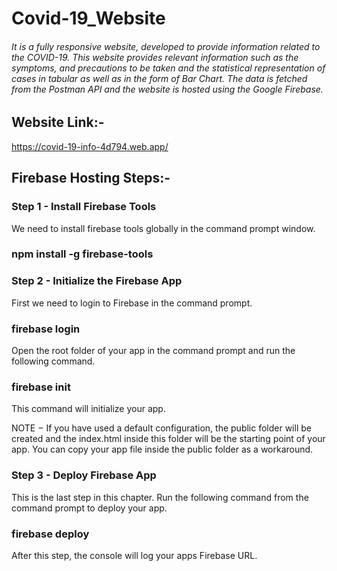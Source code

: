 # Covid-19_Website


###### It is a fully responsive website, developed to provide information related to the COVID-19. This website provides relevant information such as the symptoms, and precautions to be taken and the statistical representation of cases in tabular as well as in the form of Bar Chart. The data is fetched from the Postman API and the website is hosted using the Google Firebase.


## Website Link:-
https://covid-19-info-4d794.web.app/

## Firebase Hosting Steps:-
### Step 1 - Install Firebase Tools
We need to install firebase tools globally in the command prompt window.

### npm install -g firebase-tools

### Step 2 - Initialize the Firebase App
First we need to login to Firebase in the command prompt.

### firebase login
Open the root folder of your app in the command prompt and run the following command.

### firebase init
This command will initialize your app.

NOTE − If you have used a default configuration, the public folder will be created and the index.html inside this folder will be the starting point of your app. You can copy your app file inside the public folder as a workaround.

### Step 3 - Deploy Firebase App
This is the last step in this chapter. Run the following command from the command prompt to deploy your app.

### firebase deploy
After this step, the console will log your apps Firebase URL.
